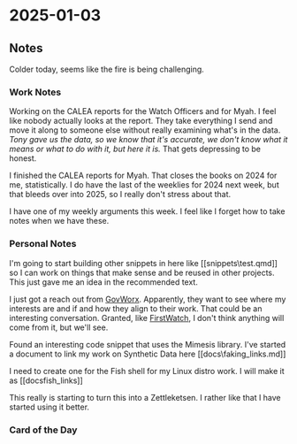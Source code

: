 # 2025-01-03

## Notes

Colder today, seems like the fire is being challenging.

### Work Notes

Working on the CALEA reports for the Watch Officers and for Myah. I feel like nobody actually looks at the report. They take everything I send and move it along to someone else without really examining what's in the data. *Tony gave us the data, so we know that it's accurate, we don't know what it means or what to do with it, but here it is.* That gets depressing to be honest.

I finished the CALEA reports for Myah. That closes the books on 2024 for me, statistically. I do have the last of the weeklies for 2024 next week, but that bleeds over into 2025, so I really don't stress about that.

I have one of my weekly arguments this week. I feel like I forget how to take notes when we have these.

### Personal Notes

I'm going to start building other snippets in here like [[snippets\test.qmd]] so I can work on things that make sense and be reused in other projects. This just gave me an idea in the recommended text.

I just got a reach out from [GovWorx](https://www.govworx.ai/). Apparently, they want to see where my interests are and if and how they align to their work. That could be an interesting conversation. Granted, like [FirstWatch](https://firstwatch.net/), I don't think anything will come from it, but we'll see.

Found an interesting code snippet that uses the Mimesis library. I've started a document to link my work on Synthetic Data here [[docs\faking_links.md]]

I need to create one for the Fish shell for my Linux distro work. I will make it as [[docsfish_links]]

This really is starting to turn this into a Zettleketsen. I rather like that I have started using it better.

### Card of the Day

